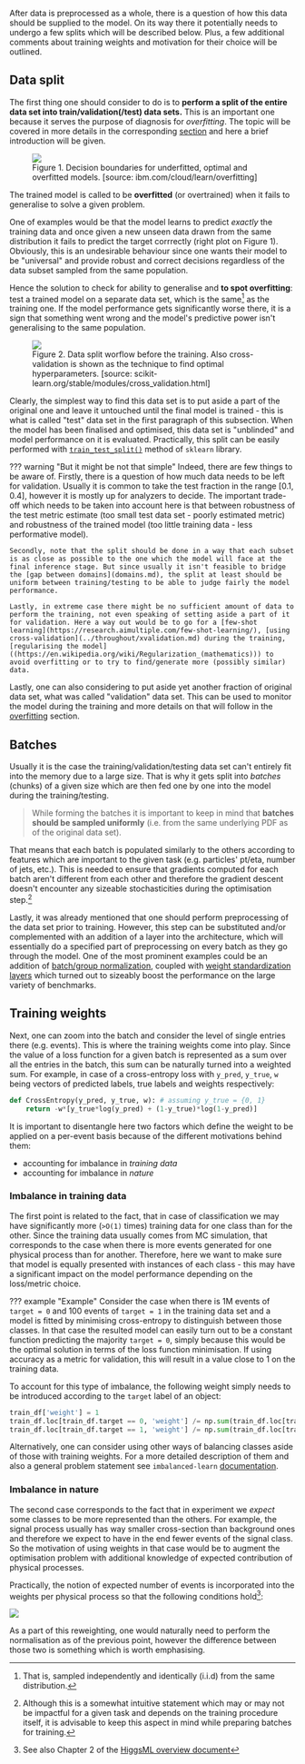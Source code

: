 After data is preprocessed as a whole, there is a question of how this data should be supplied to the model. On its way there it potentially needs to undergo a few splits which will be described below. Plus, a few additional comments about training weights and motivation for their choice will be outlined.

## Data split

The first thing one should consider to do is to **perform a split of the entire data set into train/validation(/test) data sets.** This is an important one because it serves the purpose of diagnosis for _overfitting_. The topic will be covered in more details in the corresponding [section](../throughout/overfitting.md) and here a brief introduction will be given.

<figure>
<img src="../../images/validation/overfitting.webp"/>
<figcaption>Figure 1.  Decision boundaries for underfitted, optimal and overfitted models. [source: ibm.com/cloud/learn/overfitting]</figcaption>
</figure>

The trained model is called to be **overfitted** (or overtrained) when it fails to generalise to solve a given problem.

One of examples would be that the model learns to predict _exactly_ the training data and once given a new unseen data drawn from the same distribution it fails to predict the target corrrectly (right plot on Figure 1). Obviously, this is an undesirable behaviour since one wants their model to be "universal" and provide robust and correct decisions regardless of the data subset sampled from the same population.

Hence the solution to check for ability to generalise and **to spot overfitting**: test a trained model on a separate data set, which is the same[^1] as the training one. If the model performance gets significantly worse there, it is a sign that something went wrong and the model's predictive power isn't generalising to the same population.       

<figure>
<img src="../../images/validation/splits.png"/>
<figcaption>Figure 2.  Data split worflow before the training. Also cross-validation is shown as the technique to find optimal hyperparameters. [source: scikit-learn.org/stable/modules/cross_validation.html]</figcaption>
</figure>

Clearly, the simplest way to find this data set is to put aside a part of the original one and leave it untouched until the final model is trained - this is what is called "test" data set in the first paragraph of this subsection. When the model has been finalised and optimised, this data set is "unblinded" and model performance on it is evaluated. Practically, this split can be easily performed with [`train_test_split()`](https://scikit-learn.org/stable/modules/generated/sklearn.model_selection.train_test_split.html) method of `sklearn` library.

??? warning "But it might be not that simple"
    Indeed, there are few things to be aware of. Firstly, there is a question of how much data needs to be left for validation. Usually it is common to take the test fraction in the range [0.1, 0.4], however it is mostly up for analyzers to decide. The important trade-off which needs to be taken into account here is that between robustness of the test metric estimate (too small test data set - poorly estimated metric) and robustness of the trained model (too little training data - less performative model).

    Secondly, note that the split should be done in a way that each subset is as close as possible to the one which the model will face at the final inference stage. But since usually it isn't feasible to bridge the [gap between domains](domains.md), the split at least should be uniform between training/testing to be able to judge fairly the model performance.

    Lastly, in extreme case there might be no sufficient amount of data to perform the training, not even speaking of setting aside a part of it for validation. Here a way out would be to go for a [few-shot learning](https://research.aimultiple.com/few-shot-learning/), [using cross-validation](../throughout/xvalidation.md) during the training, [regularising the model]((https://en.wikipedia.org/wiki/Regularization_(mathematics))) to avoid overfitting or to try to find/generate more (possibly similar) data.

Lastly, one can also considering to put aside yet another fraction of original data set, what was called "validation" data set. This can be used to monitor the model during the training and more details on that will follow in the [overfitting](../throughout/overfitting.md) section.

## Batches
Usually it is the case the training/validation/testing data set can't entirely fit into the memory due to a large size. That is why it gets split into _batches_ (chunks) of a given size which are then fed one by one into the model during the training/testing.

> While forming the batches it is important to keep in mind that **batches should be sampled uniformly** (i.e. from the same underlying PDF as of the original data set).

That means that each batch is populated similarly to the others according to features which are important to the given task (e.g. particles' pt/eta, number of jets, etc.). This is needed to ensure that gradients computed for each batch aren't different from each other and therefore the gradient descent doesn't encounter any sizeable stochasticities during the optimisation step.[^2]

Lastly, it was already mentioned that one should perform preprocessing of the data set prior to training. However, this step can be substituted and/or complemented with an addition of a layer into the architecture, which will essentially do a specified part of preprocessing on every batch as they go through the model. One of the most prominent examples could be an addition of [batch/group normalization](https://arxiv.org/abs/1803.08494), coupled with [weight standardization layers](https://arxiv.org/abs/1903.10520) which turned out to sizeably boost the performance on the large variety of benchmarks.

## Training weights
Next, one can zoom into the batch and consider the level of single entries there (e.g. events). This is where the training weights come into play. Since the value of a loss function for a given batch is represented as a sum over all the entries in the batch, this sum can be naturally turned into a weighted sum. For example, in case of a cross-entropy loss with `y_pred`, `y_true`, `w` being vectors of predicted labels, true labels and weights respectively:

```python
def CrossEntropy(y_pred, y_true, w): # assuming y_true = {0, 1}
    return -w*[y_true*log(y_pred) + (1-y_true)*log(1-y_pred)]
```

It is important to disentangle here two factors which define the weight to be applied on a per-event basis because of the different motivations behind them:

* accounting for imbalance in _training data_
* accounting for imbalance in _nature_

### Imbalance in training data
The first point is related to the fact, that in case of classification we may have significantly more (`>O(1)` times) training data for one class than for the other. Since the training data usually comes from MC simulation, that corresponds to the case when there is more events generated for one physical process than for another. Therefore, here we want to make sure that model is equally presented with instances of each class - this may have a significant impact on the model performance depending on the loss/metric choice.

??? example "Example"
    Consider the case when there is 1M events of `target = 0` and 100 events of `target = 1` in the training data set and a model is fitted by minimising cross-entropy to distinguish between those classes. In that case the resulted model can easily turn out to be a constant function predicting the majority `target = 0`, simply because this would be the optimal solution in terms of the loss function minimisation. If using accuracy as a metric for validation, this will result in a value close to 1 on the training data.

To account for this type of imbalance, the following weight simply needs to be introduced according to the `target` label of an object:
```python
train_df['weight'] = 1
train_df.loc[train_df.target == 0, 'weight'] /= np.sum(train_df.loc[train_df.target == 0, 'weight'])
train_df.loc[train_df.target == 1, 'weight'] /= np.sum(train_df.loc[train_df.target == 1, 'weight'])
```

Alternatively, one can consider using other ways of balancing classes aside of those with training weights. For a more detailed description of them and also a general problem statement see `imbalanced-learn` [documentation](https://imbalanced-learn.org/stable/user_guide.html).

### Imbalance in nature
The second case corresponds to the fact that in experiment we _expect_ some classes to be more represented than the others. For example, the signal process usually has way smaller cross-section than background ones and therefore we expect to have in the end fewer events of the signal class. So the motivation of using weights in that case would be to augment the optimisation problem with additional knowledge of expected contribution of physical processes.

Practically, the notion of expected number of events is incorporated into the weights per physical process so that the following conditions hold[^3]:

<img src="https://render.githubusercontent.com/render/math?math=\sum_{i\in\{\mathrm{process}\}} w_i = N_i(\mathrm{processs}) = L \cdot (\sigma_\mathrm{process} \times Br) \cdot \varepsilon_\mathrm{sel}(\mathrm{process})   ">

As a part of this reweighting, one would naturally need to perform the normalisation as of the previous point, however the difference between those two is something which is worth emphasising.

[^1]: That is, sampled independently and identically (i.i.d) from the same distribution.
[^2]:  Although this is a somewhat intuitive statement which may or may not be impactful for a given task and depends on the training procedure itself, it is advisable to keep this aspect in mind while preparing batches for training.  
[^3]: See also Chapter 2 of the [HiggsML overview document](https://higgsml.lal.in2p3.fr/files/2014/04/documentation_v1.8.pdf)
